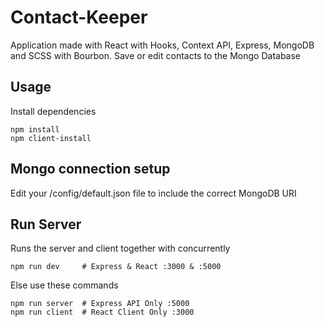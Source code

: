 # Contact-Keeper
Application made with React with Hooks, Context API, Express, MongoDB and SCSS with Bourbon.
Save or edit contacts to the Mongo Database

## Usage
Install dependencies

```
npm install
npm client-install
```

## Mongo connection setup
Edit your /config/default.json file to include the correct MongoDB URI


## Run Server
Runs the server and client together with concurrently

```
npm run dev     # Express & React :3000 & :5000
```

Else use these commands
```
npm run server  # Express API Only :5000
npm run client  # React Client Only :3000
```
